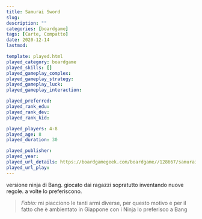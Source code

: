 ```yaml
---
title: Samurai Sword
slug: 
description: ""
categories: [boardgame]
tags: [Carte, Compatto]
date: 2020-12-14
lastmod: 

template: played.html
played_category: boardgame
played_skills: []
played_gameplay_complex: 
played_gameplay_strategy: 
played_gameplay_luck: 
played_gameplay_interaction: 

played_preferred: 
played_rank_edu: 
played_rank_dev: 
played_rank_kid: 

played_players: 4-8
played_age: 8
played_duration: 30

played_publisher: 
played_year: 
played_url_details: https://boardgamegeek.com/boardgame//128667/samurai-sword
played_url_play: 
---
```


versione ninja di Bang. giocato dai ragazzi sopratutto inventando nuove regole.
a volte lo preferiscono.

> *Fabio:*
> mi piacciono le tanti armi diverse, per questo motivo e per il fatto che è ambientato in Giappone con i Ninja lo preferisco a Bang


